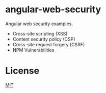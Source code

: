# angular-web-security

Angular web security examples.

* Cross-site scripting (XSS)
* Content security policy (CSP)
* Cross-site request forgery (CSRF)
* NPM Vulnerabilities

# License

[MIT](LICENSE)
